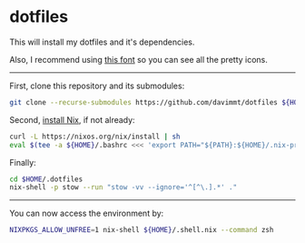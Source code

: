 # dotfiles

This will install my dotfiles and it's dependencies. 

Also, I recommend using [this font](https://github.com/ryanoasis/nerd-fonts/releases/download/v3.0.2/FiraCode.zip) so you can see all the pretty icons.

---

First, clone this repository and its submodules:
```bash
git clone --recurse-submodules https://github.com/davimmt/dotfiles ${HOME}/.dotfiles
```

Second, [install Nix](https://nix.dev/manual/nix/2.22/installation/installing-binary), if not already:
```bash
curl -L https://nixos.org/nix/install | sh
eval $(tee -a ${HOME}/.bashrc <<< 'export PATH="${PATH}:${HOME}/.nix-profile/bin"')
```

Finally:
```bash
cd $HOME/.dotfiles
nix-shell -p stow --run "stow -vv --ignore='^[^\.].*' ."
```

---

You can now access the environment by:
```bash
NIXPKGS_ALLOW_UNFREE=1 nix-shell ${HOME}/.shell.nix --command zsh
```
